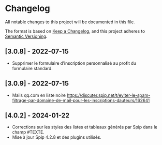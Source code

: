 # Changelog

All notable changes to this project will be documented in this file.

The format is based on [Keep a Changelog](https://keepachangelog.com/en/1.0.0/),
and this project adheres to [Semantic Versioning](https://semver.org/spec/v2.0.0.html).

## [3.0.8] - 2022-07-15

- Supprimer le formulaire d'inscription personnalisé au profit du formulaire standard.

## [3.0.9] - 2022-07-15

- Mails qq.com en liste noire
  <https://discuter.spip.net/t/eviter-le-spam-filtrage-par-domaine-de-mail-pour-les-inscriptions-dauteurs/162641>

## [4.0.2] - 2024-01-22

- Corrections sur les styles des listes et tableaux générés par Spip dans le champ #TEXTE.
- Mise à jour Spip 4.2.8 et des plugins utilisés.
